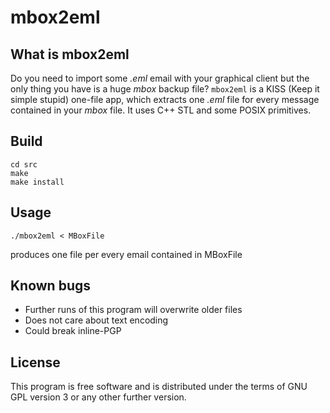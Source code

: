 # mbox2eml

## What is mbox2eml
Do you need to import some *.eml* email with your graphical client but the only thing you have is a huge *mbox* backup file?
```mbox2eml``` is a KISS (Keep it simple stupid) one-file app, which extracts one *.eml* file for every message contained in your *mbox* file.
It uses C++ STL and some POSIX primitives.

## Build
```
cd src
make
make install
```

## Usage
```
./mbox2eml < MBoxFile
```
produces one file per every email contained in MBoxFile

## Known bugs
- Further runs of this program will overwrite older files
- Does not care about text encoding
- Could break inline-PGP

## License
This program is free software and is distributed under the terms of GNU GPL version 3 or any other further version.
